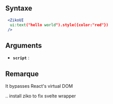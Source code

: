 ## Syntaxe 
```jsx
 <ZikoUI
  ui:text("hello world").style({color:"red"})
 />
```
## Arguments 
 - **`script`** :
## Remarque 
 It bypasses React's virtual DOM


.. install ziko to fix svelte wrapper
